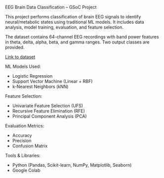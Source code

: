 EEG Brain Data Classification – GSoC Project

This project performs classification of brain EEG signals to identify neural/metabolic states using traditional ML models. It includes data analysis, model training, evaluation, and feature selection.


The dataset contains 64-channel EEG recordings with band power features in theta, delta, alpha, beta, and gamma ranges. Two output classes are provided.

[Link to dataset](https://docs.google.com/spreadsheets/d/e/2PACX-1vSC87hYugbdg0_MbAhqVHaGSTk_-tEb_X_1YeXo6qzuz-bKm3Vo3gQd6m4IlZ5CAQMUUxfZrtCgbWYv/pub?output=csv)

ML Models Used:

- Logistic Regression
- Support Vector Machine (Linear + RBF)
- k-Nearest Neighbors (kNN)

Feature Selection:

- Univariate Feature Selection (UFS)
- Recursive Feature Elimination (RFE)
- Principal Component Analysis (PCA)

Evaluation Metrics:

- Accuracy
- Precision
- Confusion Matrix

Tools & Libraries:

- Python (Pandas, Scikit-learn, NumPy, Matplotlib, Seaborn)
- Google Colab
